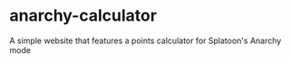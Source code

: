 # anarchy-calculator
 A simple website that features a points calculator for Splatoon's Anarchy mode
